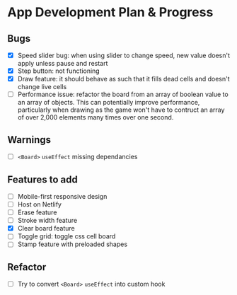 # App Development Plan & Progress
## Bugs
- [x] Speed slider bug: when using slider to change speed, new value doesn't apply unless pause and restart
- [x] Step button: not functioning
- [x] Draw feature: it should behave as such that it fills dead cells and doesn't change live cells
- [ ] Performance issue: refactor the board from an array of boolean value to an array of objects. This can potentially improve performance, particularly when drawing as the game won't have to contruct an array of over 2,000 elements many times over one second.  

## Warnings
- [ ] `<Board>` `useEffect` missing dependancies

## Features to add
- [ ] Mobile-first responsive design
- [ ] Host on Netlify
- [ ] Erase feature
- [ ] Stroke width feature
- [x] Clear board feature
- [ ] Toggle grid: toggle css cell board
- [ ] Stamp feature with preloaded shapes

## Refactor
- [ ] Try to convert `<Board>` `useEffect` into custom hook
